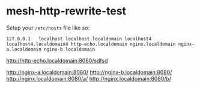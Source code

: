 # mesh-http-rewrite-test

Setup your `/etc/hosts` file like so:

```
127.0.0.1   localhost localhost.localdomain localhost4 localhost4.localdomain4 http-echo.localdomain nginx.localdomain nginx-a.localdomain nginx-b.localdomain
```



http://http-echo.localdomain:8080/sdfsd

http://nginx-a.localdomain:8080/
http://nginx-b.localdomain:8080/
http://nginx.localdomain:8080/a/
http://nginx.localdomain:8080/b/
